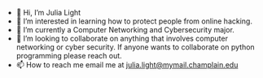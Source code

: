 - 👋 Hi, I’m Julia Light
- 👀 I’m interested in learning how to protect people from online hacking.
- 🌱 I’m currently a Computer Networking and Cybersecurity major.
- 💞️ I’m looking to collaborate on anything that involves computer networking or cyber security. If anyone wants to collaborate on python programming please reach out.
- 📫 How to reach me email me at julia.light@mymail.champlain.edu

<!---
JuliaLightCNCS/JuliaLightCNCS is a ✨ special ✨ repository because its `README.md` (this file) appears on your GitHub profile.
You can click the Preview link to take a look at your changes.
--->

